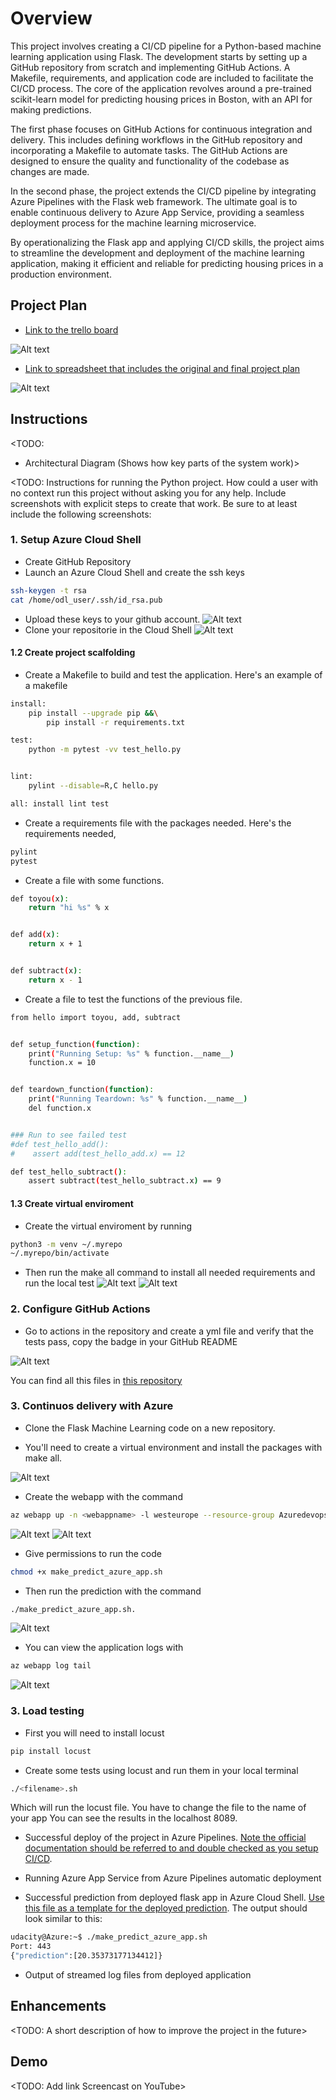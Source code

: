 # Overview

This project involves creating a CI/CD pipeline for a Python-based machine learning application using Flask. The development starts by setting up a GitHub repository from scratch and implementing GitHub Actions. A Makefile, requirements, and application code are included to facilitate the CI/CD process. The core of the application revolves around a pre-trained scikit-learn model for predicting housing prices in Boston, with an API for making predictions.

The first phase focuses on GitHub Actions for continuous integration and delivery. This includes defining workflows in the GitHub repository and incorporating a Makefile to automate tasks. The GitHub Actions are designed to ensure the quality and functionality of the codebase as changes are made.

In the second phase, the project extends the CI/CD pipeline by integrating Azure Pipelines with the Flask web framework. The ultimate goal is to enable continuous delivery to Azure App Service, providing a seamless deployment process for the machine learning microservice.

By operationalizing the Flask app and applying CI/CD skills, the project aims to streamline the development and deployment of the machine learning application, making it efficient and reliable for predicting housing prices in a production environment.

## Project Plan

* [Link to the trello board](https://trello.com/invite/b/9kD8OOmk/ATTI5ede437729e310bb17208f2d8fb042ba8E3C1C74/agile-project)

![Alt text](image-2.png)
* [Link to spreadsheet that includes the original and final project plan](https://docs.google.com/spreadsheets/d/1iSzjGNCLhfLreIUkq0XJFgNgwD52ehZjRVAmbwagZvM/edit?usp=sharing)

![Alt text](image-1.png)

## Instructions

<TODO:  
* Architectural Diagram (Shows how key parts of the system work)>

<TODO:  Instructions for running the Python project.  How could a user with no context run this project without asking you for any help.  Include screenshots with explicit steps to create that work. Be sure to at least include the following screenshots:

### 1. Setup Azure Cloud Shell
   - Create GitHub Repository
   - Launch an Azure Cloud Shell and create the ssh keys
```bash
ssh-keygen -t rsa
cat /home/odl_user/.ssh/id_rsa.pub
```
- Upload these keys to your github account.
![Alt text](image-4.png)
- Clone your repositorie in the Cloud Shell
![Alt text](image-3.png)

#### 1.2 Create project scalfolding

- Create a Makefile to build and test the application. Here's an example of a makefile
```bash
install:
	pip install --upgrade pip &&\
		pip install -r requirements.txt

test:
	python -m pytest -vv test_hello.py


lint:
	pylint --disable=R,C hello.py

all: install lint test
```
- Create a requirements file with the packages needed. Here's the requirements needed,
```bash
pylint
pytest
```
- Create a file with some functions.
```bash
def toyou(x):
    return "hi %s" % x


def add(x):
    return x + 1


def subtract(x):
    return x - 1
```
- Create a file to test the functions of the previous file.
```bash
from hello import toyou, add, subtract


def setup_function(function):
    print("Running Setup: %s" % function.__name__)
    function.x = 10


def teardown_function(function):
    print("Running Teardown: %s" % function.__name__)
    del function.x


### Run to see failed test
#def test_hello_add():
#    assert add(test_hello_add.x) == 12

def test_hello_subtract():
    assert subtract(test_hello_subtract.x) == 9
```
#### 1.3 Create virtual enviroment

- Create the virtual enviroment by running
```bash
python3 -m venv ~/.myrepo
~/.myrepo/bin/activate
```
- Then run the make all command to install all needed requirements and run the local test
![Alt text](image-5.png)
![Alt text](image-6.png)

### 2. Configure GitHub Actions

- Go to actions in the repository and create a yml file and verify that the tests pass, copy the badge in your GitHub README

![Alt text](image-7.png)

You can find all this files in [this repository](https://github.com/AnaVeaTalan/AgileProject/tree/main)

### 3. Continuos delivery with Azure

- Clone the Flask Machine Learning code on a new repository.

- You'll need to create a virtual environment and install the packages with make all.

![Alt text](image-8.png)

- Create the webapp with the command 
```bash
az webapp up -n <webappname> -l westeurope --resource-group Azuredevops. 
```
![Alt text](image-9.png)
![Alt text](image-10.png)
- Give permissions to run the code
```bash
chmod +x make_predict_azure_app.sh 
```
- Then run the prediction with the command  
```bash
./make_predict_azure_app.sh.
```
![Alt text](image-11.png)

- You can view the application logs with
```bash
az webapp log tail 
```
![Alt text](image-12.png)

### 3. Load testing

- First you will need to install locust
```bash
pip install locust
```
- Create some tests using locust and run them in your local terminal 
```bash
./<filename>.sh 
```
Which will run the locust file. You have to change the file to the name of your app You can see the results in the localhost 8089.




* Successful deploy of the project in Azure Pipelines.  [Note the official documentation should be referred to and double checked as you setup CI/CD](https://docs.microsoft.com/en-us/azure/devops/pipelines/ecosystems/python-webapp?view=azure-devops).

* Running Azure App Service from Azure Pipelines automatic deployment

* Successful prediction from deployed flask app in Azure Cloud Shell.  [Use this file as a template for the deployed prediction](https://github.com/udacity/nd082-Azure-Cloud-DevOps-Starter-Code/blob/master/C2-AgileDevelopmentwithAzure/project/starter_files/flask-sklearn/make_predict_azure_app.sh).
The output should look similar to this:

```bash
udacity@Azure:~$ ./make_predict_azure_app.sh
Port: 443
{"prediction":[20.35373177134412]}
```

* Output of streamed log files from deployed application

> 

## Enhancements

<TODO: A short description of how to improve the project in the future>

## Demo 

<TODO: Add link Screencast on YouTube>


